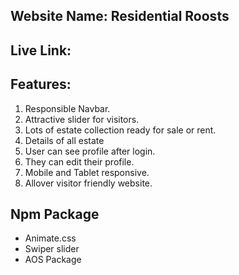 ## Website Name: Residential Roosts
## Live Link: 
## Features: 
1. Responsible Navbar.
2. Attractive slider for visitors.
3. Lots of estate collection ready for sale or rent.
4. Details of all estate
5. User can see profile after login.
6. They can edit their profile.
7. Mobile and Tablet responsive.
8. Allover visitor friendly website.

## Npm Package
* Animate.css
* Swiper slider
* AOS Package